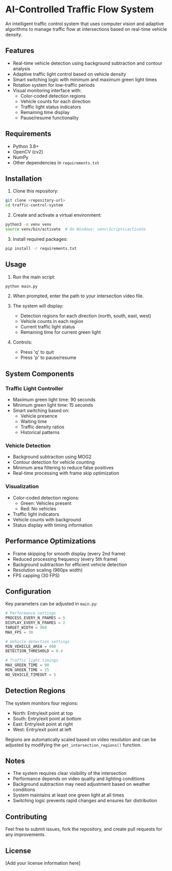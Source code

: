 # AI-Controlled Traffic Flow System

An intelligent traffic control system that uses computer vision and adaptive algorithms to manage traffic flow at intersections based on real-time vehicle density.

## Features

- Real-time vehicle detection using background subtraction and contour analysis
- Adaptive traffic light control based on vehicle density
- Smart switching logic with minimum and maximum green light times
- Rotation system for low-traffic periods
- Visual monitoring interface with:
  - Color-coded detection regions
  - Vehicle counts for each direction
  - Traffic light status indicators
  - Remaining time display
  - Pause/resume functionality

## Requirements

- Python 3.8+
- OpenCV (cv2)
- NumPy
- Other dependencies in `requirements.txt`

## Installation

1. Clone this repository:
```bash
git clone <repository-url>
cd traffic-control-system
```

2. Create and activate a virtual environment:
```bash
python3 -m venv venv
source venv/bin/activate  # On Windows: venv\Scripts\activate
```

3. Install required packages:
```bash
pip install -r requirements.txt
```

## Usage

1. Run the main script:
```bash
python main.py
```

2. When prompted, enter the path to your intersection video file.

3. The system will display:
   - Detection regions for each direction (north, south, east, west)
   - Vehicle counts in each region
   - Current traffic light status
   - Remaining time for current green light

4. Controls:
   - Press 'q' to quit
   - Press 'p' to pause/resume

## System Components

### Traffic Light Controller
- Maximum green light time: 90 seconds
- Minimum green light time: 15 seconds
- Smart switching based on:
  - Vehicle presence
  - Waiting time
  - Traffic density ratios
  - Historical patterns

### Vehicle Detection
- Background subtraction using MOG2
- Contour detection for vehicle counting
- Minimum area filtering to reduce false positives
- Real-time processing with frame skip optimization

### Visualization
- Color-coded detection regions:
  - Green: Vehicles present
  - Red: No vehicles
- Traffic light indicators
- Vehicle counts with background
- Status display with timing information

## Performance Optimizations

- Frame skipping for smooth display (every 2nd frame)
- Reduced processing frequency (every 5th frame)
- Background subtraction for efficient vehicle detection
- Resolution scaling (960px width)
- FPS capping (30 FPS)

## Configuration

Key parameters can be adjusted in `main.py`:

```python
# Performance settings
PROCESS_EVERY_N_FRAMES = 5
DISPLAY_EVERY_N_FRAMES = 2
TARGET_WIDTH = 960
MAX_FPS = 30

# Vehicle detection settings
MIN_VEHICLE_AREA = 400
DETECTION_THRESHOLD = 0.4

# Traffic light timings
MAX_GREEN_TIME = 90
MIN_GREEN_TIME = 15
NO_VEHICLE_TIMEOUT = 5
```

## Detection Regions

The system monitors four regions:
- North: Entry/exit point at top
- South: Entry/exit point at bottom
- East: Entry/exit point at right
- West: Entry/exit point at left

Regions are automatically scaled based on video resolution and can be adjusted by modifying the `get_intersection_regions()` function.

## Notes

- The system requires clear visibility of the intersection
- Performance depends on video quality and lighting conditions
- Background subtraction may need adjustment based on weather conditions
- System maintains at least one green light at all times
- Switching logic prevents rapid changes and ensures fair distribution

## Contributing

Feel free to submit issues, fork the repository, and create pull requests for any improvements.

## License

[Add your license information here] 
